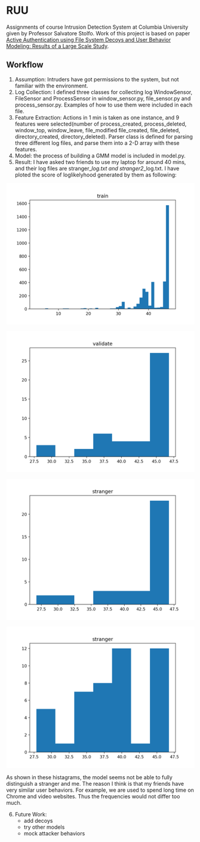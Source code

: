 # RUU
Assignments of course Intrusion Detection System at Columbia University given by Professor Salvatore Stolfo. Work of this project is based on paper [Active Authentication using File System Decoys and User Behavior Modeling: Results of a Large Scale Study](https://www.sciencedirect.com/science/article/pii/S0167404818311258). 

## Workflow
1. Assumption: Intruders have got permissions to the system, but not familiar with the environment.
2. Log Collection: I defined three classes for collecting log WindowSensor, FileSensor and ProcessSensor in window_sensor.py, file_sensor.py and process_sensor.py. Examples of how to use them were included in each file. 
3. Feature Extraction: Actions in 1 min is taken as one instance, and 9 features were selected(number of process_created, process_deleted, window_top, window_leave, file_modified file_created, file_deleted, directory_created, directory_deleted). Parser class is defined for parsing three different log files, and parse them into a 2-D array with these features.
4. Model: the process of building a GMM model is included in model.py. 
5. Result: I have asked two friends to use my laptop for around 40 mins, and their log files are stranger_*_log.txt and stranger2_*_log.txt. I have ploted the score of loglikelyhood generated by them as following: 

![Training data](https://github.com/YiyangQian/IDS_Active_Authentication/blob/master/train.png)

![Validate data](https://github.com/YiyangQian/IDS_Active_Authentication/blob/master/validate.png)

![Stranger1 data](https://github.com/YiyangQian/IDS_Active_Authentication/blob/master/stranger.png)

![Stranger2 data](https://github.com/YiyangQian/IDS_Active_Authentication/blob/master/stranger2.png)

As shown in these histagrams, the model seems not be able to fully distinguish a stranger and me. The reason I think is that my friends have very similar user behaviors. For example, we are used to spend long time on Chrome and video websites. Thus the frequencies would not differ too much.

6. Future Work: 
    * add decoys 
    * try other models
    * mock attacker behaviors 
